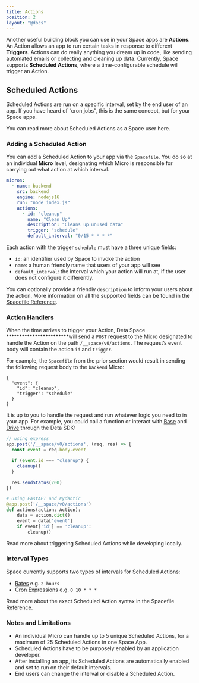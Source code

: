 ```yaml
---
title: Actions
position: 2
layout: "@docs"
---
```


Another useful building block you can use in your Space apps are **Actions**. An Action allows an app to run certain tasks in response to different **Triggers**. Actions can do really anything you dream up in code, like sending automated emails or collecting and cleaning up data. Currently, Space supports **Scheduled Actions**, where a time-configurable schedule will trigger an Action. 

## Scheduled Actions

Scheduled Actions are run on a specific interval, set by the end user of an app. If you have heard of “cron jobs”, this is the same concept, but for your Space apps.

You can read more about Scheduled Actions as a Space user here.

### Adding a Scheduled Action

You can add a Scheduled Action to your app via the `Spacefile`. You do so at an individual **********Micro********** level, designating which Micro is responsible for carrying out what action at which interval.

```yaml
micros:
  - name: backend
    src: backend
    engine: nodejs16
    run: "node index.js"
    actions:
      - id: "cleanup"
        name: "Clean Up"
        description: "Cleans up unused data"
        trigger: "schedule"
        default_interval: "0/15 * * * *"

```

Each action with the trigger `schedule` must have a three unique fields:

- `id`: an identifier used by Space to invoke the action
- `name`: a human friendly name that users of your app will see
- `default_interval`:  the interval which your action will run at, if the user does not configure it differently.

You can optionally provide a friendly `description` to inform your users about the action. More information on all the supported fields can be found in the [Spacefile Reference](https://www.notion.so/docs/en/reference/spacefile#actions).

### Action Handlers

When the time arrives to trigger your Action, Deta Space ************************will send a `POST` request to the Micro designated to handle the Action on the path `/__space/v0/actions`. The request’s event body will contain the action `id` and `trigger`.

For example, the `Spacefile` from the prior section would result in sending the following request body to the `backend` Micro:

```
{
  "event": {
    "id": "cleanup",
    "trigger": "schedule"
  }
}
```

It is up to you to handle the request and run whatever logic you need to in your app. For example, you could call a function or interact with [Base](https://www.notion.so/docs/en/reference/base/about) and [Drive](https://www.notion.so/docs/en/reference/drive/about) through the Deta SDK:

```jsx
// using express
app.post('/__space/v0/actions', (req, res) => {
  const event = req.body.event

  if (event.id === "cleanup") {
    cleanup()
  }

  res.sendStatus(200)
})

```

```python
# using FastAPI and Pydantic
@app.post('/__space/v0/actions')
def actions(action: Action):
    data = action.dict()
    event = data['event']
    if event['id'] == 'cleanup':
        cleanup()
```

Read more about triggering Scheduled Actions while developing locally.

### Interval Types

Space currently supports two types of intervals for Scheduled Actions:

- [Rates](https://www.notion.so/docs/en/reference/spacefile#rates) e.g. `2 hours`
- [Cron Expressions](https://www.notion.so/docs/en/reference/spacefile#cron-expressions) e.g. `0 10 * * *`

Read more about the exact Scheduled Action syntax in the Spacefile Reference.

### Notes and Limitations

- An individual Micro can handle up to 5 unique Scheduled Actions, for a maximum of 25 Scheduled Actions in one Space App.
- Scheduled Actions have to be purposely enabled by an application developer.
- After installing an app, its Scheduled Actions are automatically enabled and set to run on their default intervals.
- End users can change the interval or disable a Scheduled Action.